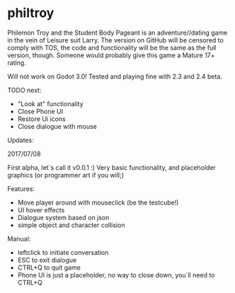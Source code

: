 # philtroy
Philemon Troy and the Student Body Pageant
is an adventure//dating game in the vein of Leisure suit Larry. The version on GitHub will be censored to comply with TOS, the code and functionality will be the same as the full version, though. Someone would probably give this game a Mature 17+ rating. 

Will not work on Godot 3.0! Tested and playing fine with 2.3 and 2.4 beta.

TODO next:
- "Look at" functionality
- Close Phone UI
- Restore Ui icons
- Close dialogue with mouse

Updates:

2017/07/08

First alpha, let´s call it v0.0.1 :)
Very basic functionality, and placeholder graphics (or programmer art if you will;)

Features:
- Move player around with mouseclick (be the testcube!)
- UI hover effects
- Dialogue system based on json
- simple object and character collision 

Manual:
- leftclick to initiate conversation
- ESC to exit dialogue
- CTRL+Q to quit game
- Phone UI is just a placeholder, no way to close down, you´ll need to CTRL+Q


